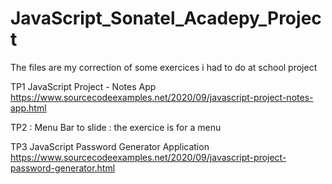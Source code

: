 # JavaScript_Sonatel_Acadepy_Project
The files are my correction of some exercices i had to do at school project

TP1 JavaScript Project - Notes App 
https://www.sourcecodeexamples.net/2020/09/javascript-project-notes-app.html

TP2 : Menu Bar to slide : the exercice is for a menu 

TP3 JavaScript Password Generator Application
https://www.sourcecodeexamples.net/2020/09/javascript-project-password-generator.html

